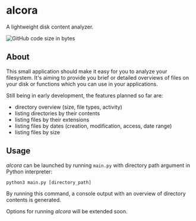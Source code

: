 # alcora

A lightweight disk content analyzer.

![GitHub code size in bytes](https://img.shields.io/github/languages/code-size/Nephyx/alcora)

## About

This small application should make it easy for you to analyze your filesystem. It's aiming to provide you brief or detailed overviews of files on your disk or functions which you can use in your applications.

Still being in early development, the features planned so far are:

- directory overview (size, file types, activity)
- listing directories by their contents
- listing files by their extensions
- listing files by dates (creation, modification, access, date range)
- listing files by size

## Usage

_alcora_ can be launched by running `main.py` with directory path argument in Python interpreter:

```
python3 main.py [directory_path]
```

By running this command, a console output with an overview of directory contents is generated.

Options for running _alcora_ will be extended soon.